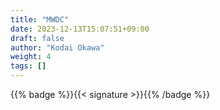 ```yaml
---
title: "MWDC"
date: 2023-12-13T15:07:51+09:00
draft: false
author: "Kodai Okawa"
weight: 4
tags: []
---
```


{{% badge %}}{{< signature >}}{{% /badge %}}
